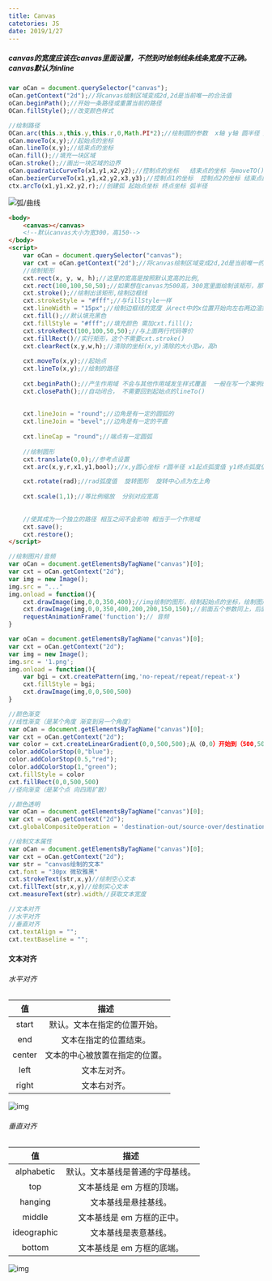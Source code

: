 ```yaml
---
title: Canvas
catetories: JS
date: 2019/1/27
---
```


##### canvas的宽度应该在canvas里面设置，不然到时绘制线条线条宽度不正确。canvas默认为inline

```javascript
var oCan = document.querySelector("canvas");
oCan.getContext("2d");//将canvas绘制区域变成2d,2d是当前唯一的合法值
oCan.beginPath();//开始一条路径或重置当前的路径
OCan.fillStyle();//改变颜色样式

//绘制路径
OCan.arc(this.x,this.y,this.r,0,Math.PI*2);//绘制圆的参数  x轴 y轴 圆半径 起始角度 结束角度(弧度值);
oCan.moveTo(x,y);//起始点的坐标
oCan.lineTo(x,y);//结束点的坐标
oCan.fill();//填充一块区域
oCan.stroke();//画出一块区域的边界
oCan.quadraticCurveTo(x1,y1,x2,y2);//控制点的坐标   结束点的坐标 与moveTO()方法搭配使用
oCan.bezierCurveTo(x1,y1,x2,y2,x3,y3);//控制点1的坐标  控制点2的坐标 结束点的坐标 与moveTO()方法搭配使用
ctx.arcTo(x1,y1,x2,y2,r);//创建弧 起始点坐标 终点坐标 弧半径
```

![弧/曲线](https://www.w3school.com.cn/i/arc.gif)

```html
<body>
    <canvas></canvas>
    <!--默认canvas大小为宽300，高150-->
</body>
<script>
    var oCan = document.querySelector("canvas");
    var cxt = oCan.getContext("2d");//将canvas绘制区域变成2d,2d是当前唯一的合法值
    //绘制矩形
    cxt.rect(x, y, w, h);//这里的宽高是按照默认宽高的比例,
    cxt.rect(100,100,50,50);//如果想在canvas为500高，300宽里面绘制该矩形，那么不能给canvas设置500px宽，300px高的样式，只能在canvas里面设置属性<canvas width="500" height="300"></canvas>只能这样，不然矩形会变形
    cxt.stroke();//绘制出该矩形,绘制边框线
    cxt.strokeStyle = "#fff";//与fillStyle一样
    cxt.lineWidth = "15px";//绘制边框线的宽度 从rect中的x位置开始向左右两边渲染，如果是基数的话 除二会存在0.5，由于0.5渲染不出来，会补充0.5，及15变成16px 默认边框线为2px
    cxt.fill();//默认填充黑色
    cxt.fillStyle = "#fff";//填充颜色 需加cxt.fill();
    cxt.strokeRect(100,100,50,50);//与上面两行代码等价
    cxt.fillRect()//实行矩形，这个不需要cxt.stroke()
    cxt.clearRect(x,y,w,h);//清除的坐标(x,y)清除的大小宽w，高h
    
    cxt.moveTo(x,y);//起始点
    cxt.lineTo(x,y);//绘制的路径
    
    cxt.beginPath();//产生作用域 不会与其他作用域发生样式覆盖  一般在写一个案例的时候都会添加它，防止将前面的样式覆盖
    cxt.closePath();//自动闭合， 不需要回到起始点的lineTo()
    
    
    cxt.lineJoin = "round";//边角是有一定的圆弧的
    cxt.lineJoin = "bevel";//边角是有一定的平直
    
    cxt.lineCap = "round";//端点有一定圆弧
    
    //绘制圆形
    cxt.translate(0,0);//参考点设置
    cxt.arc(x,y,r,x1,y1,bool);//x,y圆心坐标 r圆半径 x1起点弧度值 y1终点弧度值 bool顺时针还是逆时针 false顺时针

    cxt.rotate(rad);//rad弧度值  旋转图形  旋转中心点为左上角
   
    cxt.scale(1,1);//等比例缩放  分别对应宽高
    
    
    //使其成为一个独立的路径 相互之间不会影响 相当于一个作用域
    cxt.save();
    cxt.restore();
</script>
```

```javascript
//绘制图片/音频
var oCan = document.getElementsByTagName("canvas")[0];
var cxt = oCan.getContext("2d");
var img = new Image();
img.src = "..."
img.onload = function(){
    cxt.drawImage(img,0,0,350,400);//img绘制的图形，绘制起始点的坐标，绘制图形的宽高
    cxt.drawImage(img,0,0,350,400,200,200,150,150);//前面五个参数同上，后面：将前面绘制出来的图片移动到的坐标  绘制后的图片大小
    requestAnimationFrame('function');// 音频
}
```

```javascript
var oCan = document.getElementsByTagName("canvas")[0];
var cxt = oCan.getContext("2d");
var img = new Image();
img.src = '1.png';
img.onload = function(){
    var bgi = cxt.createPattern(img,'no-repeat/repeat/repeat-x')
    cxt.fillStyle = bgi;
    cxt.drawImage(img,0,0,500,500)
}
```



```javascript
//颜色渐变
//线性渐变（是某个角度 渐变到另一个角度） 
var oCan = document.getElementsByTagName("canvas")[0];
var cxt = oCan.getContext("2d");
var color = cxt.createLinearGradient(0,0,500,500);从（0,0）开始到（500,500）结束
color.addColorStop(0,"blue");
color.addColorStop(0.5,"red");
color.addColorStop(1,"green");
cxt.fillStyle = color
cxt.fillRect(0,0,500,500)
//径向渐变（是某个点 向四周扩散） 
```

```javascript
//颜色透明
var oCan = document.getElementsByTagName("canvas")[0];
var cxt = oCan.getContext("2d");
cxt.globalCompositeOperation = 'destination-out/source-over/destination-over'
```



```javascript
//绘制文本属性 
var oCan = document.getElementsByTagName("canvas")[0];
var cxt = oCan.getContext("2d");
var str = "canvas绘制的文本"
cxt.font = "30px 微软雅黑"
cxt.strokeText(str,x,y)//绘制空心文本
cxt.fillText(str,x,y)//绘制实心文本
cxt.measureText(str).width//获取文本宽度

//文本对齐
//水平对齐
//垂直对齐
cxt.textAlign = "";
cxt.textBaseline = "";
```

#### 文本对齐

###### 水平对齐

|   值   |              描述              |
| :----: | :----------------------------: |
| start  |  默认。文本在指定的位置开始。  |
|  end   |     文本在指定的位置结束。     |
| center | 文本的中心被放置在指定的位置。 |
|  left  |          文本左对齐。          |
| right  |          文本右对齐。          |

![img](https://upload-images.jianshu.io/upload_images/665439-fd9bcc544a4cbf9e.jpg?imageMogr2/auto-orient/strip%7CimageView2/2/w/850/format/webp)

###### 垂直对齐

|     值      |               描述               |
| :---------: | :------------------------------: |
| alphabetic  | 默认。文本基线是普通的字母基线。 |
|     top     |    文本基线是 em 方框的顶端。    |
|   hanging   |       文本基线是悬挂基线。       |
|   middle    |    文本基线是 em 方框的正中。    |
| ideographic |       文本基线是表意基线。       |
|   bottom    |    文本基线是 em 方框的底端。    |

![img](https://upload-images.jianshu.io/upload_images/665439-26617bb15bfe3aec.gif?imageMogr2/auto-orient/strip%7CimageView2/2/w/600/format/webp)

